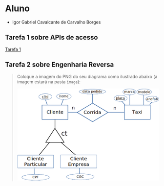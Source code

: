 # Aluno
* Igor Gabriel Cavalcante de Carvalho Borges

## Tarefa 1 sobre APIs de acesso

[Tarefa 1](notebook/tarefa1.ipynb)

## Tarefa 2 sobre Engenharia Reversa
> Coloque a imagem do PNG do seu diagrama como ilustrado abaixo (a imagem estará na pasta `image`):
>
> ![Diagrama de Orquestração](images/diagrama-er.png)
